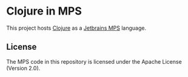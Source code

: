 # Clojure in MPS

This project hosts [Clojure](http://clojure.org) as a [Jetbrains MPS](https://www.jetbrains.com/mps/) language.

## License

The MPS code in this repository is licensed under the Apache License (Version 2.0).
